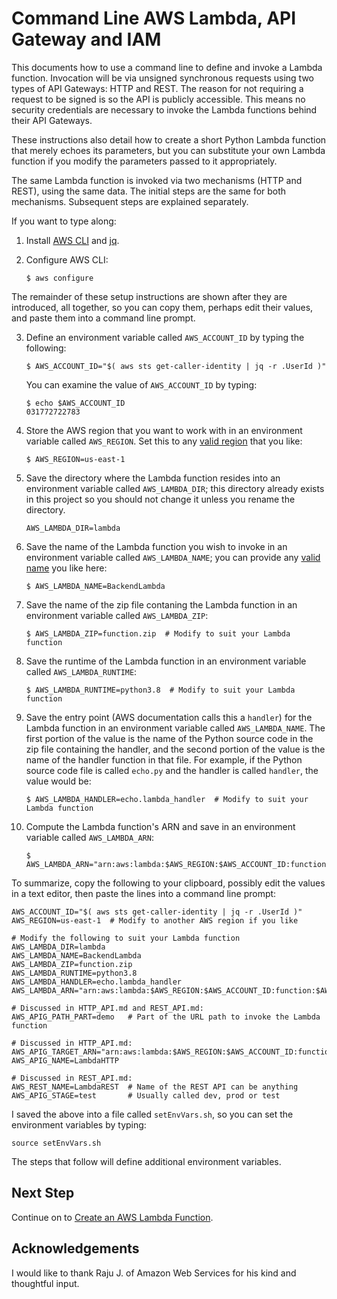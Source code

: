 #  Command Line AWS Lambda, API Gateway and IAM

This documents how to use a command line to define and invoke a Lambda function.
Invocation will be via unsigned synchronous requests using two types of API Gateways: HTTP and REST.
The reason for not requiring a request to be signed is so the API is publicly accessible.
This means no security credentials are necessary to invoke the Lambda functions behind their API Gateways.

These instructions also detail how to create a short Python Lambda function that merely echoes its parameters, but you can substitute your own Lambda function if you modify the parameters passed to it appropriately.

The same Lambda function is invoked via two mechanisms (HTTP and REST), using the same data.
The initial steps are the same for both mechanisms.
Subsequent steps are explained separately.

If you want to type along:

1. Install [AWS CLI](https://aws.amazon.com/cli/) and [jq](https://stedolan.github.io/jq/download/).

2. Configure AWS CLI:
   ```script
   $ aws configure
   ```

 The remainder of these setup instructions are shown after they are introduced, all together,
 so you can copy them, perhaps edit their values, and paste them into a command line prompt.

3. Define an environment variable called `AWS_ACCOUNT_ID` by typing the following:

   ```script
   $ AWS_ACCOUNT_ID="$( aws sts get-caller-identity | jq -r .UserId )"
   ```
   You can examine the value of `AWS_ACCOUNT_ID` by typing:
   ```script
   $ echo $AWS_ACCOUNT_ID
   031772722783
   ```

4. Store the AWS region that you want to work with in an environment variable called `AWS_REGION`.
   Set this to any [valid region](https://aws.amazon.com/about-aws/global-infrastructure/regions_az/) that you like:

   ```script
   $ AWS_REGION=us-east-1
   ```

5. Save the directory where the Lambda function resides into an environment variable called `AWS_LAMBDA_DIR`;
   this directory already exists in this project so you should not change it unless you rename the directory.
   ```script
   AWS_LAMBDA_DIR=lambda
   ```

5. Save the name of the Lambda function you wish to invoke in an environment variable called `AWS_LAMBDA_NAME`; you can provide any
   [valid name](https://docs.aws.amazon.com/lambda/latest/dg/API_CreateFunction.html#API_CreateFunction_RequestParameters)
   you like here:
   ```script
   $ AWS_LAMBDA_NAME=BackendLambda
   ```

6. Save the name of the zip file contaning the Lambda function in an environment variable called `AWS_LAMBDA_ZIP`:
   ```script
   $ AWS_LAMBDA_ZIP=function.zip  # Modify to suit your Lambda function
   ```

7. Save the runtime of the Lambda function in an environment variable called `AWS_LAMBDA_RUNTIME`:
   ```script
   $ AWS_LAMBDA_RUNTIME=python3.8  # Modify to suit your Lambda function
   ```

8. Save the entry point (AWS documentation calls this a `handler`)
   for the Lambda function in an environment variable called `AWS_LAMBDA_NAME`.
   The first portion of the value is the name of the Python source code in the zip file
   containing the handler, and the second portion of the value is the name of the handler function in that file.
   For example, if the Python source code file is called `echo.py` and
   the handler is called `handler`, the value would be:
   ```script
   $ AWS_LAMBDA_HANDLER=echo.lambda_handler  # Modify to suit your Lambda function
   ```

9. Compute the Lambda function's ARN and save in an environment variable called `AWS_LAMBDA_ARN`:
   ```script
   $ AWS_LAMBDA_ARN="arn:aws:lambda:$AWS_REGION:$AWS_ACCOUNT_ID:function:$AWS_LAMBDA_NAME"
   ```

To summarize, copy the following to your clipboard, possibly edit the values in a text editor,
then paste the lines into a command line prompt:
```script
AWS_ACCOUNT_ID="$( aws sts get-caller-identity | jq -r .UserId )"
AWS_REGION=us-east-1  # Modify to another AWS region if you like

# Modify the following to suit your Lambda function
AWS_LAMBDA_DIR=lambda
AWS_LAMBDA_NAME=BackendLambda
AWS_LAMBDA_ZIP=function.zip
AWS_LAMBDA_RUNTIME=python3.8
AWS_LAMBDA_HANDLER=echo.lambda_handler
AWS_LAMBDA_ARN="arn:aws:lambda:$AWS_REGION:$AWS_ACCOUNT_ID:function:$AWS_LAMBDA_NAME"

# Discussed in HTTP_API.md and REST_API.md:
AWS_APIG_PATH_PART=demo   # Part of the URL path to invoke the Lambda function

# Discussed in HTTP_API.md:
AWS_APIG_TARGET_ARN="arn:aws:lambda:$AWS_REGION:$AWS_ACCOUNT_ID:function:$AWS_LAMBDA_NAME"
AWS_APIG_NAME=LambdaHTTP

# Discussed in REST_API.md:
AWS_REST_NAME=LambdaREST  # Name of the REST API can be anything
AWS_APIG_STAGE=test       # Usually called dev, prod or test
```

I saved the above into a file called `setEnvVars.sh`, so you can set the environment variables by typing:

```shell
source setEnvVars.sh
```

The steps that follow will define additional environment variables.


## Next Step

Continue on to [Create an AWS Lambda Function](LAMBDA.md).


## Acknowledgements

I would like to thank Raju J. of Amazon Web Services for his kind and thoughtful input.
